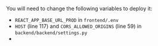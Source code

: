 You will need to change the following variables to deploy it:

- `REACT_APP_BASE_URL_PROD` in `frontend/.env`
- `HOST` (line 117) and `CORS_ALLOWED_ORIGINS` (line 59) in `backend/backend/settings.py`
-
